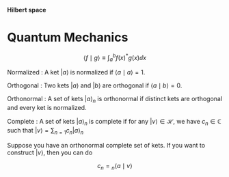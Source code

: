 **Hilbert space** 

# Quantum Mechanics

$$
\langle f \mid g \rangle \equiv \int_a^b f(x)^* g(x) \dd{x}
$$


Normalized
: A ket $| a \rangle$ is normalized if $\langle a \mid a \rangle = 1$.

Orthogonal
: Two kets $|a \rangle$ and $|b \rangle$ are orthogonal if $\langle a \mid b \rangle = 0$.

Orthonormal
: A set of kets $| a \rangle_n$ is orthonormal if distinct kets are orthogonal and every ket is normalized. 

Complete
: A set of kets $| a \rangle_n$ is complete if for any $| v \rangle \in \mathscr{H}$, we have $c_n \in \mathbb{C}$ such that $| v \rangle = \sum_{n=1} c_n | a \rangle_n$


Suppose you have an orthonormal complete set of kets. If you want to construct $| v \rangle$, then you can do

$$
c_n = {}_n\langle a \mid v \rangle
$$